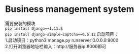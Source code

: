 # Business management system
需要安装的模块  
    `pip install Django==1.11.8`  
    `pip install django-simple-captcha==0.5.12` 
启动项目：   
1.启动项目：python3 manage.py runserver 0.0.0.0:8000  
2.打开浏览器地址栏输入：http://服务器ip:8000即可  
